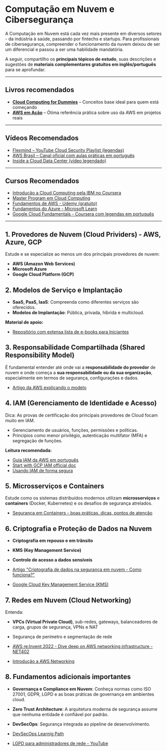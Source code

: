 # Computação em Nuvem e Cibersegurança

A Computação em Nuvem está cada vez mais presente em diversos setores - da indústria à saúde, passando por fintechs e startups. Para profissionais de cibersegurança, compreender o funcionamento da nuvem deixou de ser um diferencial e passou a ser uma habilidade mandatória.

A seguir, compartilho os **principais tópicos de estudo**, suas descrições e sugestões de **materiais complementares gratuitos em inglês/português** para se aprofundar.

---
## Livros recomendados

- **[Cloud Computing for Dummies](https://a.co/d/g6G1vI9)** – Conceitos base ideal para quem está começando  
- **[AWS em Ação](https://a.co/d/5XAHxRw)** – Ótima referência prática sobre uso da AWS em projetos reais

---

## Vídeos Recomendados

- [Flexmind – YouTube Cloud Security Playlist (legendas)](https://www.youtube.com/@FlexMindLearning/playlists)
- [AWS Brasil – Canal oficial com aulas práticas em português](https://www.youtube.com/@AWSBrasil)
- [Inside a Cloud Data Center (vídeo legendado)](https://www.youtube.com/watch?v=ae_DKNwK_ms)

---

## Cursos Recomendados
- [Introdução a Cloud Computing pela IBM no Coursera](https://www.coursera.org/learn/introduction-to-cloud)
- [Master Program em Cloud Computing](https://www.edx.org/micromasters/usmx-umgc-cloud-computing)
- [Fundamentos de AWS - Udemy (gratuito)](https://www.udemy.com/course/fundamentos-da-aws/)
- [Fundamentos do Azure - Microsoft Learn](https://learn.microsoft.com/pt-br/training/paths/azure-fundamentals/)
- [Google Cloud Fundamentals - Coursera com legendas em português](https://www.coursera.org/learn/gcp-fundamentals)

---

## 1. Provedores de Nuvem (Cloud Prividers) - AWS, Azure, GCP

Estude e se especialize ao menos um dos principais provedores de nuvem:
- **AWS (Amazon Web Services)**
- **Microsoft Azure**
- **Google Cloud Platform (GCP)**

## 2. Modelos de Serviço e Implantação

- **SaaS, PaaS, IaaS**: Compreenda como diferentes serviços são oferecidos.
- **Modelos de Implantação**: Pública, privada, híbrida e multicloud.

**Material de apoio:**
- [Repositório com extensa lista de e-books para Iniciantes](https://github.com/cloudcommunity/Free-Books)

## 3. Responsabilidade Compartilhada (Shared Responsibility Model)

É fundamental entender até onde vai a **responsabilidade do provedor** de nuvem e onde começa a **sua responsabilidade ou da sua organização**, especialmente em termos de segurança, configurações e dados.

- [Artigo da AWS explicando o modelo](https://aws.amazon.com/pt/compliance/shared-responsibility-model/)

## 4. IAM (Gerenciamento de Identidade e Acesso)
Dica: As provas de certificação dos principais provedores de Cloud focam muito em IAM.

- Gerenciamento de usuários, funções, permissões e políticas.
- Princípios como menor privilégio, autenticação multifator (MFA) e segregação de funções.

**Leitura recomendada:**
- [Guia IAM da AWS em português](https://docs.aws.amazon.com/pt_br/IAM/latest/UserGuide/introduction.html)
- [Start with GCP IAM official doc](https://cloud.google.com/iam/docs/overview)
- [Usando IAM de forma segura](https://cloud.google.com/iam/docs/using-iam-securely)

## 5. Microsserviços e Containers

Estude como os sistemas distribuídos modernos utilizam **microsserviços** e **containers** (Docker, Kubernetes) e os desafios de segurança atrelados.

- [Segurança em Containers - boas práticas, dicas, pontos de atenção](https://www.youtube.com/watch?v=2sZZmiGEPPo)

## 6. Criptografia e Proteção de Dados na Nuvem

- **Criptografia em repouso e em trânsito**
- **KMS (Key Management Service)**
- **Controle de acesso a dados sensíveis**

- [Artigo "Criptografia de dados na segurança em nuvem - Como funciona?"](https://tivit.com/criptografia-de-dados/)
- [Google Cloud Key Management Service (KMS)](https://medium.com/@habbema/google-cloud-key-management-service-kms-f45a2680207e)

## 7. Redes em Nuvem (Cloud Networking)

Entenda:
- **VPCs (Virtual Private Cloud)**, sub-redes, gateways, balanceadores de carga, grupos de segurança, VPNs e NAT
- Segurança de perímetro e segmentação de rede

- [AWS re:Invent 2022 - Dive deep on AWS networking infrastructure - NET402](https://www.youtube.com/watch?v=HJNR_dX8g8c)
- [Introdução a AWS Networking](https://www.youtube.com/watch?v=XZbvQWkpJTI&pp=ygUOYXdzIG5ldHdvcmtpbmc%3D)

## 8. Fundamentos adicionais importantes

- **Governança e Compliance em Nuvem**: Conheça normas como ISO 27001, GDPR, LGPD e as boas práticas de governança em ambientes cloud.
- **Zero Trust Architecture**: A arquitetura moderna de segurança assume que nenhuma entidade é confiável por padrão.
- **DevSecOps**: Segurança integrada ao pipeline de desenvolvimento.

- [DevSecOps Learnig Path](https://www.cloudskillsboost.google/paths/76?locale=pt_BR)
- [LGPD para administradores de rede - YouTube](https://www.youtube.com/watch?v=Dwx5D4S1a6k&pp=ygUTbGdwZCBlcXVpcGVzIGRlIHRpIA%3D%3D)
